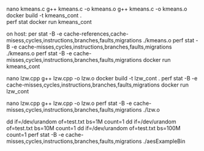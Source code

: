 


nano kmeans.c
g++  kmeans.c -o kmeans.o
g++  kmeans.c -o kmeans.o
docker build -t kmeans_cont .	
perf stat docker run kmeans_cont 

on host:
per stat -B -e cache-references,cache-misess,cycles,instructions,branches,faults,migrations ./kmeans.o
perf stat -B -e cache-misses,cycles,instructions,branches,faults,migrations ./kmeans.o
perf stat -B -e cache-misses,cycles,instructions,branches,faults,migrations docker run kmeans_cont


nano lzw.cpp
g++ lzw.cpp -o lzw.o
docker build -t lzw_cont .
perf stat -B -e cache-misses,cycles,instructions,branches,faults,migrations docker run lzw_cont

nano lzw.cpp
g++ lzw.cpp -o lzw.o
perf stat -B -e cache-misses,cycles,instructions,branches,faults,migrations ./lzw.o


dd if=/dev/urandom of=test.txt bs=1M count=1
dd if=/dev/urandom of=test.txt bs=10M count=1
dd if=/dev/urandom of=test.txt bs=100M count=1
perf stat -B -e cache-misses,cycles,instructions,branches,faults,migrations ./aesExampleBin



